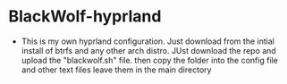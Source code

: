 # BlackWolf-hyprland

- This is my own hyprland configuration.  Just download from the intial install of btrfs and any other arch distro.  JUst download the repo and upload the "blackwolf.sh" file.  then copy the folder into the config file and other text files leave them in the main directory
